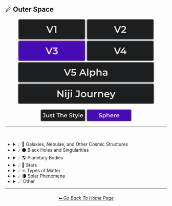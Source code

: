 <h2>☄ Outer Space</h2>

<div align="center">

[<img src="/Images/Repo_Parts/Buttons/Version_Buttons/button_version_V1_inactive.webp?raw=true" alt="MidJourney V1" height="64" />](/Pages/MJ_V1/Style_Pages/Sphere/Outer_Space.md)
[<img src="/Images/Repo_Parts/Buttons/Version_Buttons/button_version_V2_inactive.webp?raw=true" alt="MidJourney V2" height="64" />](/Pages/MJ_V2/Style_Pages/Sphere/Outer_Space.md)
[<img src="/Images/Repo_Parts/Buttons/Version_Buttons/button_version_V3_active.webp?raw=true" alt="MidJourney V3" height="64" />](/Pages/MJ_V3/Style_Pages/Sphere/Outer_Space.md)
[<img src="/Images/Repo_Parts/Buttons/Version_Buttons/button_version_V4_inactive.webp?raw=true" alt="MidJourney V4" height="64" />](/Pages/MJ_V4/Style_Pages/Just_The_Style/Outer_Space.md)
<br>
[<img src="/Images/Repo_Parts/Buttons/Version_Buttons/button_version_V5_Alpha_inactive_half.webp?raw=true" alt="MidJourney V5" height="64" />](/Pages/MJ_V5/Style_Pages/Just_The_Style/Outer_Space.md)
[<img src="/Images/Repo_Parts/Buttons/Version_Buttons/button_version_niji_inactive_half.webp?raw=true" alt="Niji Journey" height="64" />](/Pages/Niji_Journey/Style_Pages/Outer_Space.md)

[<img src="/Images/Repo_Parts/Buttons/Image_Type_Buttons/button_just_the_style_inactive.webp?raw=true" alt="Just The Style" width="140.5" />](/Pages/MJ_V3/Style_Pages/Just_The_Style/Outer_Space.md)
[<img src="/Images/Repo_Parts/Buttons/Image_Type_Buttons/button_sphere_active.webp?raw=true" alt="Sphere" width="140.5" />](/Pages/MJ_V3/Style_Pages/Sphere/Outer_Space.md)

</div>

<hr>
<br>


- <details><summary>☄🌌 Galaxies, Nebulae, and Other Cosmic Structures</summary><p><div align="center">

	| Galaxy |
	| :-: |
	| <img src="/Images/MJ_V3/MidJourney_Styles_(sphere)/sphere_Galaxy.webp?raw=true" width="256" /> |

	<br>

	| Nebula | Supernova | Hypernova |
	| :-: | :-: | :-: |
	| <img src="/Images/MJ_V3/MidJourney_Styles_(sphere)/sphere_Nebula.webp?raw=true" width="256" /> | <img src="/Images/MJ_V3/MidJourney_Styles_(sphere)/sphere_Supernova.webp?raw=true" width="256" /> | <img src="/Images/MJ_V3/MidJourney_Styles_(sphere)/Wave_10/sphere_Hypernova.webp?raw=true" width="256" /> |
	
	<br>

	| Vela Pulsar | Quasar | Microquasar |
	| :-: | :-: | :-: |
	| <img src="/Images/MJ_V3/MidJourney_Styles_(sphere)/sphere_Vela_Pulsar.webp?raw=true" width="256" /> | <img src="/Images/MJ_V3/MidJourney_Styles_(sphere)/sphere_Quasar.webp?raw=true" width="256" /> | <img src="/Images/MJ_V3/MidJourney_Styles_(sphere)/sphere_Microquasar.webp?raw=true" width="256" /> |

	<br>
	
	| Asteroid |
	| :-: |
	| <img src="/Images/MJ_V3/MidJourney_Styles_(sphere)/sphere_Asteroid.webp?raw=true" width="256" /> |

  </div></p></details>


- <details><summary>☄⚫ Black Holes and Singularities</summary><p><div align="center">

	| Blackhole | Wormhole |
	| :-: | :-: |
	| <img src="/Images/MJ_V3/MidJourney_Styles_(sphere)/sphere_Blackhole.webp?raw=true" width="256" /> | <img src="/Images/MJ_V3/MidJourney_Styles_(sphere)/sphere_Wormhole.webp?raw=true" width="256" /> |

  </div></p></details>


- <details><summary>☄🌎 Planetary Bodies</summary><p><div align="center">

	| Planet | Planets | Planetary |
	| :-: | :-: | :-: |
	| <img src="/Images/MJ_V3/MidJourney_Styles_(sphere)/Wave_13/sphere_Planet.webp?raw=true" width="256" /> | <img src="/Images/MJ_V3/MidJourney_Styles_(sphere)/Wave_13/sphere_Planets.webp?raw=true" width="256" /> | <img src="/Images/MJ_V3/MidJourney_Styles_(sphere)/Wave_12/sphere_Planetary.webp?raw=true" width="256" /> |
	
	<br>

	| Planet Mercury |
	| :-: |
	| <img src="/Images/MJ_V3/MidJourney_Styles_(sphere)/sphere_Planet_Mercury.webp?raw=true" width="256" /> |
	
	<br>
	
	| Planet Venus |
	| :-: |
	| <img src="/Images/MJ_V3/MidJourney_Styles_(sphere)/sphere_Planet_Venus.webp?raw=true" width="256" /> |
	
	<br>
	
	| Earth | Planet Earth | Global |
	| :-: | :-: | :-: |
	| <img src="/Images/MJ_V3/MidJourney_Styles_(sphere)/sphere_Earth.webp?raw=true" width="256" /> | <img src="/Images/MJ_V3/MidJourney_Styles_(sphere)/sphere_Planet_Earth.webp?raw=true" width="256" /> | <img src="/Images/MJ_V3/MidJourney_Styles_(sphere)/Wave_13/sphere_Global.webp?raw=true" width="256" /> |

	<br>

	| Mars | Planet Mars |
	| :-: | :-: |
	| <img src="/Images/MJ_V3/MidJourney_Styles_(sphere)/sphere_Mars.webp?raw=true" width="256" /> | <img src="/Images/MJ_V3/MidJourney_Styles_(sphere)/sphere_Planet_Mars.webp?raw=true" width="256" /> |
	
	<br>
	
	| Jupiter | Planet Jupiter |
	| :-: | :-: |
	| <img src="/Images/MJ_V3/MidJourney_Styles_(sphere)/sphere_Jupiter.webp?raw=true" width="256" /> | <img src="/Images/MJ_V3/MidJourney_Styles_(sphere)/sphere_Planet_Jupiter.webp?raw=true" width="256" /> |
	
	<br>
	
	| Saturn | Planet Saturn |
	| :-: | :-: |
	| <img src="/Images/MJ_V3/MidJourney_Styles_(sphere)/sphere_Saturn.webp?raw=true" width="256" /> | <img src="/Images/MJ_V3/MidJourney_Styles_(sphere)/sphere_Planet_Saturn.webp?raw=true" width="256" /> |

	<br>
	
	| Uranus | Planet Uranus |
	| :-: | :-: |
	| <img src="/Images/MJ_V3/MidJourney_Styles_(sphere)/sphere_Uranus.webp?raw=true" width="256" /> | <img src="/Images/MJ_V3/MidJourney_Styles_(sphere)/sphere_Planet_Uranus.webp?raw=true" width="256" /> |
	
	<br>
	
	| Neptune | Planet Neptune |
	| :-: | :-: |
	| <img src="/Images/MJ_V3/MidJourney_Styles_(sphere)/sphere_Neptune.webp?raw=true" width="256" /> | <img src="/Images/MJ_V3/MidJourney_Styles_(sphere)/sphere_Planet_Neptune.webp?raw=true" width="256" /> |
	
	<br>
	
	| Pluto | Planet Pluto |
	| :-: | :-: |
	| <img src="/Images/MJ_V3/MidJourney_Styles_(sphere)/sphere_Pluto.webp?raw=true" width="256" /> | <img src="/Images/MJ_V3/MidJourney_Styles_(sphere)/sphere_Planet_Pluto.webp?raw=true" width="256" /> |
	
  </div></p></details>


- <details><summary>☄🌟 Stars</summary><p><div align="center">

	| Sun |
	| :-: |
	| <img src="/Images/MJ_V3/MidJourney_Styles_(sphere)/sphere_Sun.webp?raw=true" width="256" /> |
	
	<br>

	| Starry | Stellar Corona |
	| :-: | :-: |
	| <img src="/Images/MJ_V3/MidJourney_Styles_(sphere)/Wave_9/sphere_Starry.webp?raw=true" width="256" /> <img src="/Images/MJ_V3/MidJourney_Styles_(sphere)/Wave_10/sphere_Stellar_Corona.webp?raw=true" width="256" /> |

	<br>

	| Neutron Star | Magnetar |
	| :-: | :-: |
	| <img src="/Images/MJ_V3/MidJourney_Styles_(sphere)/sphere_Neutron_Star.webp?raw=true" width="256" /> |  <img src="/Images/MJ_V3/MidJourney_Styles_(sphere)/sphere_Magnetar.webp?raw=true" width="256" /> |
	
	<br>
	
	| Constellation |
	| :-: |
	| <img src="/Images/MJ_V3/MidJourney_Styles_(sphere)/Wave_14/sphere_Constellation.webp?raw=true" width="256" /> |

  </div></p></details>


- <details><summary>☄⚛ Types of Matter</summary><p><div align="center">

	| Antimatter | Dark Matter |
	| :-: | :-: |
	| <img src="/Images/MJ_V3/MidJourney_Styles_(sphere)/Wave_10/sphere_Antimatter.webp?raw=true" width="256" /> | <img src="/Images/MJ_V3/MidJourney_Styles_(sphere)/Wave_11/sphere_Dark_Matter.webp?raw=true" width="256" /> |

  </div></p></details>


- <details><summary>☄🌘 Solar Phenomena</summary><p><div align="center">

	| Solar Eclipse | Eclipse |
	| :-: | :-: |
	| <img src="/Images/MJ_V3/MidJourney_Styles_(sphere)/Wave_10/sphere_Solar_Eclipse.webp?raw=true" width="256" /> | <img src="/Images/MJ_V3/MidJourney_Styles_(sphere)/Wave_10/sphere_Eclipse.webp?raw=true" width="256" /> |

  </div></p></details>


- <details><summary>☄ Other</summary><p><div align="center">

    | Spacecore | Cosmic | Celestial |
	| :-: | :-: | :-: |
	| <img src="/Images/MJ_V3/MidJourney_Styles_(sphere)/sphere_Spacecore.webp?raw=true" width="256" /> | <img src="/Images/MJ_V3/MidJourney_Styles_(sphere)/sphere_Cosmic.webp?raw=true" width="256" /> | <img src="/Images/MJ_V3/MidJourney_Styles_(sphere)/Wave_9/sphere_Celestial.webp?raw=true" width="256" /> |
	
	<br>

	| Stellar | Interstellar | Interstellar Space |
	| :-: | :-: | :-: |
	| <img src="/Images/MJ_V3/MidJourney_Styles_(sphere)/sphere_Stellar.webp?raw=true" width="256" /> | <img src="/Images/MJ_V3/MidJourney_Styles_(sphere)/Wave_9/sphere_Interstellar.webp?raw=true" width="256" /> | <img src="/Images/MJ_V3/MidJourney_Styles_(sphere)/Wave_9/sphere_Interstellar_Space.webp?raw=true" width="256" /> |

	<br>

	| Galactic | Lunar |
	| :-: | :-: |
	| <img src="/Images/MJ_V3/MidJourney_Styles_(sphere)/Wave_11/sphere_Galactic.webp?raw=true" width="256" /> | <img src="/Images/MJ_V3/MidJourney_Styles_(sphere)/Wave_12/sphere_Lunar.webp?raw=true" width="256" /> |
	
	<br>

	| Outer Space | Universe |
	| :-: | :-: |
	| <img src="/Images/MJ_V3/MidJourney_Styles_(sphere)/sphere_Outer_Space.webp?raw=true" width="256" /> | <img src="/Images/MJ_V3/MidJourney_Styles_(sphere)/sphere_Universe.webp?raw=true" width="256" /> |

	<br>

	| Orbital | NASA |
	| :-: | :-: |
	| <img src="/Images/MJ_V3/MidJourney_Styles_(sphere)/Wave_11/sphere_Orbital.webp?raw=true" width="256" /> | <img src="/Images/MJ_V3/MidJourney_Styles_(sphere)/Wave_11/sphere_NASA.webp?raw=true" width="256" /> |

	<br>

	| Crab Pulsar |
	| :-: |
	| <img src="/Images/MJ_V3/MidJourney_Styles_(sphere)/sphere_Crab_Pulsar.webp?raw=true" width="256" /> |

  </div></p></details>


<hr><!--------------->
<div align="center">
<h6><a href="/README.md">⬅ Go Back To Home Page</a></h6>
</div>